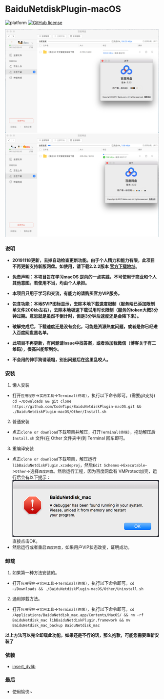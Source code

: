# BaiduNetdiskPlugin-macOS

![platform](https://img.shields.io/badge/platform-macos-lightgrey.svg)  [![GitHub license](https://img.shields.io/github/license/CodeTips/BaiduNetdiskPlugin-macOS.svg)](https://github.com/CodeTips/BaiduNetdiskPlugin-macOS/blob/master/LICENSE)

![baidubetdiskplugin](./Other/Screenshots/baidubetdiskplugin.png)
![baidubetdiskplugin_1](./Other/Screenshots/baidubetdiskplugin_1.png)
### 说明
* **20191118更新，去掉自动检查更新功能。由于个人精力和能力有限，此项目不再更新支持新版网盘。如使用，请下载2.2.2版本 [官方下载地址][1]。**

* **免责声明：本项目旨在学习macOS 逆向的一点实践，不可使用于商业和个人其他意图。若使用不当，均由个人承担。**

* **本项目只用于学习和交流，有能力的请购买官方VIP服务。**

* **包含功能：本地SVIP图标显示，去除本地下载速度限制（服务端已添加限制单文件200kb左右），去除本地极速下载试用时长限制（服务的token大概3分钟过期。意思就是虽然不倒计时，但是3分钟后速度还是会降下来）。**

* **破解完成后，下载速度还是没有变化，可能是资源热度问题，或者是你已经进入百度网盘黑名单。**

* **此项目不再更新，有问题请Issue中找答案，或者添加我微信（博客关于有二维码），很高兴能帮到你。**

* **不会用的伸手狗请滚粗，别出问题后在这里乱咬人。**

### 安装

1. 懒人安装
* 打开`应用程序`->`实用工具`->`Terminal(终端)`，执行以下命令即可。(需要git支持)
`cd ~/Downloads && git clone https://github.com/CodeTips/BaiduNetdiskPlugin-macOS.git && ./BaiduNetdiskPlugin-macOS/Other/Install.sh`
2. 普通安装
* 点击`clone or download`下载项目并解压，打开`Terminal(终端)`，拖动解压后`Install.sh` 文件(在 Other 文件夹中)到 Terminal 回车即可。
3. 重编译安装
* 点击`clone or download`下载项目，解压运行`libBaiduNetdiskPlugin.xcodeproj`，然后`Edit Schemes`->`Executable`->`Other`->选择`百度网盘`。然后运行工程，因为百度网盘有 VMProtect加壳，运行后会有以下提示：
![baidubetdiskplugin_2](./Other/Screenshots/baidubetdiskplugin_2.png)
直接点击OK。
* 然后运行或者重启`百度网盘`，如果用户VIP状态改变，证明成功。

### 卸载

 1. 如果第一种方法安装的。
 * 打开`应用程序`->`实用工具`->`Terminal(终端)`，执行以下命令即可。`cd ~/Downloads && ./BaiduNetdiskPlugin-macOS/Other/Uninstall.sh`
 2. 通用卸载方法。
 * 打开`应用程序`->`实用工具`->`Terminal(终端)`，执行以下命令即可。`cd /Applications/BaiduNetdisk_mac.app/Contents/MacOS/ && rm -rf BaiduNetdisk_mac libBaiduNetdiskPlugin.framework && mv BaiduNetdisk_mac_backup BaiduNetdisk_mac`

**以上方法可以完全卸载此功能。如果还是不行的话，那么抱歉，可能您需要重新安装了**
 
### 依赖

* [insert_dylib](https://github.com/Tyilo/insert_dylib)

### 最后
* 使用愉快~


  [1]: http://issuecdn.baidupcs.com/issue/netdisk/MACguanjia/BaiduNetdisk_mac_2.2.2.dmg
